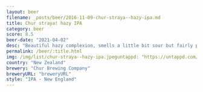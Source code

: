 ```yaml
---
layout: beer
filename: _posts/beer/2016-11-09-chur-straya--hazy-ipa.md
title: Chur straya! hazy IPA
category: beer
score: 8.5
beer-date: "2021-04-02"
desc: "Beautiful hazy complexion, smells a little bit sour but fairly plain. But it tastes like a summer fruit salad, mostly pineapple. Not. Sure why this is made by a kiwi brewery, but it’s good"
permalink: /beer/:title.html
img: /img/list/chur-straya--hazy-ipa.jpeguntappd: "https://untappd.com/b/chur-brewing-company-straya-hazy-ipa/3962779"
country: "New Zealand"
brewery: "Chur Brewing Company"
breweryURL: "breweryURL"
style: "IPA - New England"
---
```

